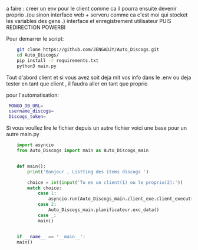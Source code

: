 a faire :
creer un env pour le client comme ca il pourra ensuite devenir proprio .(ou sinon interface web + serveru comme ca c'est moi qui stocket les variables des gens .)
interface et enregistrement utilisateur
PUIS REDIRECTION POWERBI

Pour demarrer le script:

```bash
    git clone https://github.com/JENGADJY/Auto_Discogs.git
    cd Auto_Discogs/
    pip install -r requirements.txt
    python3 main.py

```

Tout d'abord client et
si vous avez soit deja mit vos info dans le .env ou deja tester en tant que client , il faudra aller en tant que proprio

pour l'automatisation:

```bash
 MONGO_DB_URL=
 username_discogs=
 Discogs_token=
```


Si vous voullez lire le fichier depuis un autre fichier voici une base pour un autre main.py
```python 
    import asyncio
    from Auto_Discogs import main as Auto_Discogs_main


    def main():
        print('Bonjour , Listting des items discogs ')

        choice = int(input('Tu es un client(1) ou le proprio(2):'))
        match choice:
            case 1:
                asyncio.run(Auto_Discogs_main.client_exe.client_execut())
            case 2:
                Auto_Discogs_main.planificateur.exc_data()
            case _:
            main()


    if __name__ == '__main__':
    main()
```
